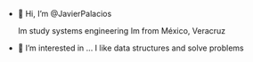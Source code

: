 - 👋 Hi, I’m @JavierPalacios

  Im study systems engineering
  Im from México, Veracruz

- 👀 I’m interested in ...
  I like data structures and solve problems 
